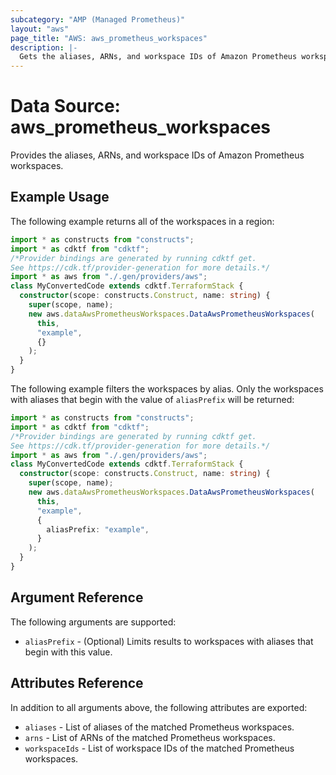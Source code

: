 ```yaml
---
subcategory: "AMP (Managed Prometheus)"
layout: "aws"
page_title: "AWS: aws_prometheus_workspaces"
description: |-
  Gets the aliases, ARNs, and workspace IDs of Amazon Prometheus workspaces.
---
```


# Data Source: aws_prometheus_workspaces

Provides the aliases, ARNs, and workspace IDs of Amazon Prometheus workspaces.

## Example Usage

The following example returns all of the workspaces in a region:

```typescript
import * as constructs from "constructs";
import * as cdktf from "cdktf";
/*Provider bindings are generated by running cdktf get.
See https://cdk.tf/provider-generation for more details.*/
import * as aws from "./.gen/providers/aws";
class MyConvertedCode extends cdktf.TerraformStack {
  constructor(scope: constructs.Construct, name: string) {
    super(scope, name);
    new aws.dataAwsPrometheusWorkspaces.DataAwsPrometheusWorkspaces(
      this,
      "example",
      {}
    );
  }
}

```

The following example filters the workspaces by alias. Only the workspaces with
aliases that begin with the value of `aliasPrefix` will be returned:

```typescript
import * as constructs from "constructs";
import * as cdktf from "cdktf";
/*Provider bindings are generated by running cdktf get.
See https://cdk.tf/provider-generation for more details.*/
import * as aws from "./.gen/providers/aws";
class MyConvertedCode extends cdktf.TerraformStack {
  constructor(scope: constructs.Construct, name: string) {
    super(scope, name);
    new aws.dataAwsPrometheusWorkspaces.DataAwsPrometheusWorkspaces(
      this,
      "example",
      {
        aliasPrefix: "example",
      }
    );
  }
}

```

## Argument Reference

The following arguments are supported:

* `aliasPrefix` - (Optional) Limits results to workspaces with aliases that begin with this value.

## Attributes Reference

In addition to all arguments above, the following attributes are exported:

* `aliases` - List of aliases of the matched Prometheus workspaces.
* `arns` - List of ARNs of the matched Prometheus workspaces.
* `workspaceIds` - List of workspace IDs of the matched Prometheus workspaces.

<!-- cache-key: cdktf-0.17.0-pre.15 input-896e56744a6d8f857a55d34d6cc00cc4683798e5d40c076f18ac4977cd09c5b6 -->